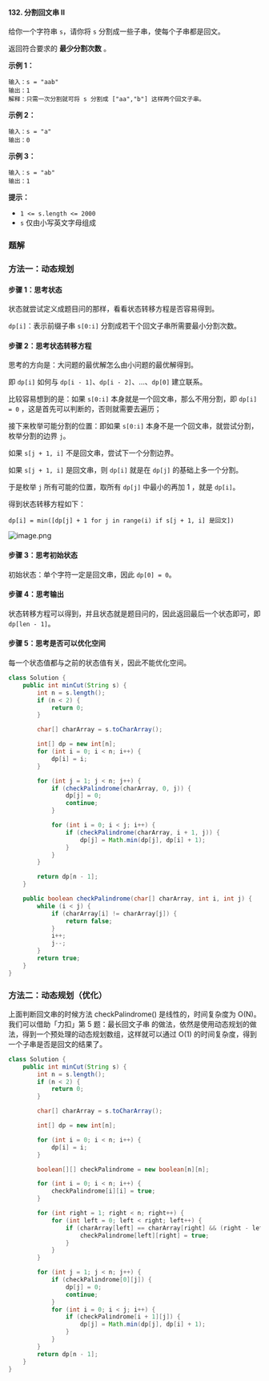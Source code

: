 #### 132. 分割回文串 II

给你一个字符串 `s`，请你将 `s` 分割成一些子串，使每个子串都是回文。

返回符合要求的 **最少分割次数** 。

**示例 1：**

```shell
输入：s = "aab"
输出：1
解释：只需一次分割就可将 s 分割成 ["aa","b"] 这样两个回文子串。
```

**示例 2：**

```shell
输入：s = "a"
输出：0
```

**示例 3：**

```shell
输入：s = "ab"
输出：1
```

**提示：**

- `1 <= s.length <= 2000`
- `s` 仅由小写英文字母组成

### 题解

### 方法一：动态规划

#### 步骤 1：思考状态

状态就尝试定义成题目问的那样，看看状态转移方程是否容易得到。

`dp[i]`：表示前缀子串 `s[0:i]` 分割成若干个回文子串所需要最小分割次数。

#### 步骤 2：思考状态转移方程

思考的方向是：大问题的最优解怎么由小问题的最优解得到。

即 `dp[i]` 如何与 `dp[i - 1]`、`dp[i - 2]`、...、`dp[0]` 建立联系。

比较容易想到的是：如果 `s[0:i]` 本身就是一个回文串，那么不用分割，即 `dp[i] = 0` ，这是首先可以判断的，否则就需要去遍历；

接下来枚举可能分割的位置：即如果 `s[0:i]` 本身不是一个回文串，就尝试分割，枚举分割的边界 `j`。

如果 `s[j + 1, i]` 不是回文串，尝试下一个分割边界。

如果 `s[j + 1, i]` 是回文串，则 `dp[i]` 就是在 `dp[j]` 的基础上多一个分割。

于是枚举 `j` 所有可能的位置，取所有 `dp[j]` 中最小的再加 1 ，就是 `dp[i]`。

得到状态转移方程如下：

```shell
dp[i] = min([dp[j] + 1 for j in range(i) if s[j + 1, i] 是回文])
```

![image.png](http://gitlab.wsh-study.com/xp-study/LeeteCode/-/blob/master/区间DP/images/分割回文串II/1.jpg)

#### 步骤 3：思考初始状态

初始状态：单个字符一定是回文串，因此 `dp[0] = 0`。

#### 步骤 4：思考输出

状态转移方程可以得到，并且状态就是题目问的，因此返回最后一个状态即可，即 `dp[len - 1]`。

#### 步骤 5：思考是否可以优化空间

每一个状态值都与之前的状态值有关，因此不能优化空间。

```java
class Solution {
    public int minCut(String s) {
        int n = s.length();
        if (n < 2) {
            return 0;
        }

        char[] charArray = s.toCharArray();

        int[] dp = new int[n];
        for (int i = 0; i < n; i++) {
            dp[i] = i;
        }

        for (int j = 1; j < n; j++) {
            if (checkPalindrome(charArray, 0, j)) {
                dp[j] = 0;
                continue;
            }

            for (int i = 0; i < j; i++) {
                if (checkPalindrome(charArray, i + 1, j)) {
                    dp[j] = Math.min(dp[j], dp[i] + 1);
                }
            }
        }

        return dp[n - 1];
    }

    public boolean checkPalindrome(char[] charArray, int i, int j) {
        while (i < j) {
            if (charArray[i] != charArray[j]) {
                return false;
            }
            i++;
            j--;
        }
        return true;
    }
}
```

### 方法二：动态规划（优化）

上面判断回文串的时候方法 checkPalindrome() 是线性的，时间复杂度为 O(N)。我们可以借助「力扣」第 5 题：最长回文子串 的做法，依然是使用动态规划的做法，得到一个预处理的动态规划数组，这样就可以通过 O(1) 的时间复杂度，得到一个子串是否是回文的结果了。

```java
class Solution {
    public int minCut(String s) {
        int n = s.length();
        if (n < 2) {
            return 0;
        }

        char[] charArray = s.toCharArray();

        int[] dp = new int[n];

        for (int i = 0; i < n; i++) {
            dp[i] = i;
        }

        boolean[][] checkPalindrome = new boolean[n][n];

        for (int i = 0; i < n; i++) {
            checkPalindrome[i][i] = true;
        }

        for (int right = 1; right < n; right++) {
            for (int left = 0; left < right; left++) {
                if (charArray[left] == charArray[right] && (right - left + 1 <= 3 || checkPalindrome[left + 1][right - 1])) {
                    checkPalindrome[left][right] = true;
                }
            }
        }

        for (int j = 1; j < n; j++) {
            if (checkPalindrome[0][j]) {
                dp[j] = 0;
                continue;
            }
            for (int i = 0; i < j; i++) {
                if (checkPalindrome[i + 1][j]) {
                    dp[j] = Math.min(dp[j], dp[i] + 1);
                }
            }
        }
        return dp[n - 1];
    }
}
```

